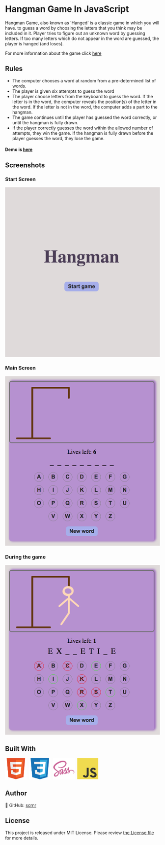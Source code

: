 # Hangman Game In JavaScript

Hangman Game, also known as 'Hanged' is a classic game in which you will have. to guess a word by choosing the letters that you think may be included in it. Player tries to figure out an unknown word by guessing letters. If too many letters which do not appear in the word are guessed, the player is hanged (and loses).

For more information about the game click [here](https://en.wikipedia.org/wiki/Hangman_(game))

## Rules
* The computer chooses a word at random from a pre-determined list of words.
* The player is given six attempts to guess the word
* The player choose letters from the keyboard to guess the word. If the letter is in the word, the computer reveals the position(s) of the letter in the word. If the letter is not in the word, the computer adds a part to the hangman.
* The game continues until the player has guessed the word correctly, or until the hangman is fully drawn.
* If the player correctly guesses the word within the allowed number of attempts, they win the game. If the hangman is fully drawn before the player guesses the word, they lose the game.

#### Demo is [here](https://scrnr.github.io/Hangman-Game-JS/)

## Screenshots

### Start Screen

![Start screen of the game](https://github.com/scrnr/Hangman-Game-JS/blob/main/screenshots/Start%20Screen.png)

### Main Screen

![Main screen of the game](https://github.com/scrnr/Hangman-Game-JS/blob/main/screenshots/Main%20Screen.png)

### During the game

![During the game](https://github.com/scrnr/Hangman-Game-JS/blob/main/screenshots/In%20Process.png)

## Built With
<div>
  <img src='https://github.com/devicons/devicon/blob/master/icons/html5/html5-original.svg' title='HTML5' width='70' height='70'>&nbsp
  <img src='https://github.com/devicons/devicon/blob/master/icons/css3/css3-original.svg' title='CSS3' width='70' height='70'>&nbsp
  <img src='https://github.com/devicons/devicon/blob/master/icons/sass/sass-original.svg' title='SCSS' width='70' height='70'>&nbsp
  <img src='https://github.com/devicons/devicon/blob/master/icons/javascript/javascript-original.svg' title='JavaScript' width='70' height='70'>&nbsp
</div>

## Author
👤 GitHub: [scrnr](https://github.com/scrnr)

## License

This project is released under MIT License. Please review [the License file](https://github.com/scrnr/Hangman-Game-JS/blob/add-license-1/LICENSE) for more details.
